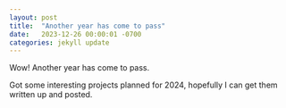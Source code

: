 ```yaml
---
layout: post
title:  "Another year has come to pass"
date:   2023-12-26 00:00:01 -0700
categories: jekyll update
---
```


Wow! Another year has come to pass.

Got some interesting projects planned for 2024, hopefully I can get them written up and posted.
